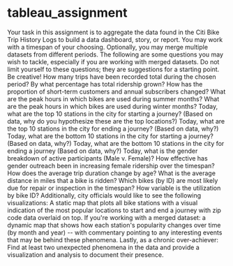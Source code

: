 # tableau_assignment
Your task in this assignment is to aggregate the data found in the Citi Bike Trip History Logs to build a data dashboard, story, or report.  You may work with a timespan of your choosing. Optionally, you may merge multiple datasets from different periods. The following are some questions you may wish to tackle, especially if you are working with merged datasets. Do not limit yourself to these questions; they are suggestions for a starting point. Be creative!   How many trips have been recorded total during the chosen period? By what percentage has total ridership grown?  How has the proportion of short-term customers and annual subscribers changed? What are the peak hours in which bikes are used during summer months?  What are the peak hours in which bikes are used during winter months? Today, what are the top 10 stations in the city for starting a journey? (Based on data, why do you hypothesize these are the top locations?) Today, what are the top 10 stations in the city for ending a journey? (Based on data, why?) Today, what are the bottom 10 stations in the city for starting a journey? (Based on data, why?) Today, what are the bottom 10 stations in the city for ending a journey (Based on data, why?) Today, what is the gender breakdown of active participants (Male v. Female)? How effective has gender outreach been in increasing female ridership over the timespan? How does the average trip duration change by age? What is the average distance in miles that a bike is ridden? Which bikes (by ID) are most likely due for repair or inspection in the timespan?  How variable is the utilization by bike ID?   Additionally, city officials would like to see the following visualizations:   A static map that plots all bike stations with a visual indication of the most popular locations to start and end a journey with zip code data overlaid on top. If you're working with a merged dataset: a dynamic map that shows how each station's popularity changes over time (by month and year) -- with commentary pointing to any interesting events that may be behind these phenomena.   Lastly, as a chronic over-achiever:   Find at least two unexpected phenomena in the data and provide a visualization and analysis to document their presence. 
